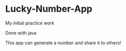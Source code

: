 # Lucky-Number-App
My initial practice work

Done with java

This app can generate a number and share it to others!
